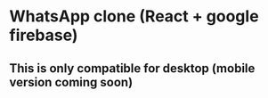 # WhatsApp clone (React + google firebase)
## This is only compatible for desktop (mobile version coming soon)

